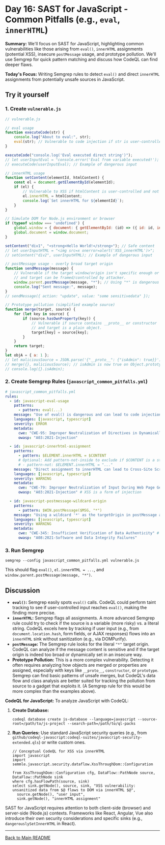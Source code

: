 # Day 16: SAST for JavaScript - Common Pitfalls (e.g., `eval`, `innerHTML`)

**Summary:** We'll focus on SAST for JavaScript, highlighting common vulnerabilities like those arising from `eval()`, `innerHTML` assignments (potential XSS), insecure `postMessage` usage, and prototype pollution. We'll use Semgrep for quick pattern matching and discuss how CodeQL can find deeper flaws.

**Today's Focus:** Writing Semgrep rules to detect `eval()` and direct `innerHTML` assignments from potentially unsafe sources in JavaScript.

## Try it yourself

### 1. Create `vulnerable.js`

```javascript
// vulnerable.js

// eval usage
function executeCode(str) {
    console.log("About to eval:", str);
    eval(str); // Vulnerable to code injection if str is user-controlled
}

executeCode("console.log('Eval executed direct string')");
// let userInputEval = "console.error('Eval from variable executed!'); require('fs').unlinkSync('/tmp/oops')";
// executeCode(userInputEval); // Example of dangerous input

// innerHTML usage
function setContent(elementId, htmlContent) {
    const el = document.getElementById(elementId);
    if (el) {
        // Vulnerable to XSS if htmlContent is user-controlled and not sanitized
        el.innerHTML = htmlContent;
        console.log(`Set innerHTML for ${elementId}`);
    }
}

// Simulate DOM for Node.js environment or browser
if (typeof window === 'undefined') {
    global.window = { document: { getElementById: (id) => ({ id: id, innerHTML: ''}) } };
    global.document = window.document;
}

setContent("div1", "<strong>Hello World!</strong>"); // Safe content
// let userInputHTML = "<img src=x onerror=alert('XSS_innerHTML')>";
// setContent("div2", userInputHTML); // Example of dangerous input

// postMessage usage - overly broad target origin
function sendMessage(message) {
    // Vulnerable if the target window/origin isn't specific enough or if message is sensitive
    // and target can be framed/controlled by attacker.
    window.parent.postMessage(message, "*"); // Using "*" is dangerous
    console.log("Sent message:", message);
}
// sendMessage({ action: "update", value: "some sensitivedata" });

// Prototype pollution (simplified example source)
function merge(target, source) {
    for (let key in source) {
        if (source.hasOwnProperty(key)) {
            // Vulnerable if source contains __proto__ or constructor
            // and target is a plain object.
            target[key] = source[key];
        }
    }
    return target;
}
let objA = { a: 1 };
// let maliciousSource = JSON.parse('{"__proto__": {"isAdmin": true}}');
// merge({}, maliciousSource); // isAdmin is now true on Object.prototype for some engines/setups
// console.log({}.isAdmin);
```

### 2. Create Semgrep Rules (`javascript_common_pitfalls.yml`)

```yaml
# javascript_common_pitfalls.yml
rules:
  - id: javascript-eval-usage
    patterns:
      - pattern: eval(...)
    message: "Use of eval() is dangerous and can lead to code injection if the argument is user-controlled. Avoid eval if possible, or use safer alternatives like JSON.parse() for data or new Function() in very controlled environments."
    languages: [javascript, typescript]
    severity: ERROR
    metadata:
      cwe: "CWE-95: Improper Neutralization of Directives in Dynamically Evaluated Code ('Eval Injection')"
      owasp: "A03:2021-Injection"

  - id: javascript-innerhtml-assignment
    patterns:
      - pattern: $ELEMENT.innerHTML = $CONTENT
      # Optional: Add pattern-not-inside to exclude if $CONTENT is a string literal
      # - pattern-not: $ELEMENT.innerHTML = "..."
    message: "Direct assignment to innerHTML can lead to Cross-Site Scripting (XSS) if the content ($CONTENT) is derived from user input and not properly sanitized. Use textContent for plain text, or ensure HTML is sanitized before assignment."
    languages: [javascript, typescript]
    severity: WARNING
    metadata:
      cwe: "CWE-79: Improper Neutralization of Input During Web Page Generation ('Cross-site Scripting')"
      owasp: "A03:2021-Injection" # XSS is a form of injection

  - id: javascript-postmessage-wildcard-origin
    patterns:
      - pattern: $WIN.postMessage($MSG, "*")
    message: "Using a wildcard '*' as the targetOrigin in postMessage allows any site to receive the message. This can lead to information disclosure if the message is sensitive and the target window can be controlled by an attacker (e.g., through framing). Specify a precise targetOrigin."
    languages: [javascript, typescript]
    severity: WARNING
    metadata:
      cwe: "CWE-345: Insufficient Verification of Data Authenticity" # Related to origin validation
      owasp: "A08:2021-Software and Data Integrity Failures"
```

### 3. Run Semgrep

```shell
semgrep --config javascript_common_pitfalls.yml vulnerable.js
```
This should flag `eval()`, `el.innerHTML = ...`, and `window.parent.postMessage(message, "*")`.

## Discussion

*   **`eval()`:** Semgrep easily spots `eval()` calls. CodeQL could perform taint tracking to see if user-controlled input reaches `eval()`, making the finding more precise.
*   **`innerHTML`:** Semgrep flags all assignments. A more advanced Semgrep rule could try to check if the source is a variable (more risky) vs. a literal string. CodeQL excels here by tracking if user input (e.g., from `document.location.hash`, form fields, or AJAX responses) flows into an `innerHTML` sink without sanitization (e.g., via DOMPurify).
*   **`postMessage`:** The Semgrep rule looks for the literal `"*"` target origin. CodeQL can analyze if the message content is sensitive and if the target origin is indeed too broad or dynamically set in an insecure way.
*   **Prototype Pollution:** This is a more complex vulnerability. Detecting it often requires analyzing how objects are merged or properties are assigned, especially with keys like `__proto__`, `constructor`, or `prototype`. Semgrep can find basic patterns of unsafe merges, but CodeQL's data flow and class analysis are better suited for tracking the pollution from source to a gadget that exploits it. (A Semgrep rule for this would be more complex than the examples above).

**CodeQL for JavaScript:**
To analyze JavaScript with CodeQL:
1.  **Create Database:**
    ```shell
    codeql database create js-database --language=javascript --source-root=/path/to/js-project --search-path=/path/to/ql-packs
    ```
2.  **Run Queries:** Use standard JavaScript security queries (e.g., from `github/codeql-javascript:codeql-suites/javascript-security-extended.qls`) or write custom ones.
    ```ql
    // Conceptual CodeQL for XSS via innerHTML
    import javascript
    import semmle.javascript.security.dataflow.XssThroughDom::Configuration

    from XssThroughDom::Configuration cfg, DataFlow::PathNode source, DataFlow::PathNode sink
    where cfg.hasFlowPath(source, sink)
    select sink.getNode(), source, sink, "XSS vulnerability: unsanitized data from $@ flows to DOM via innerHTML $@",
      source.getNode(), "user input",
      sink.getNode(), "innerHTML assignment"
    ```

SAST for JavaScript requires attention to both client-side (browser) and server-side (Node.js) contexts. Frameworks like React, Angular, Vue also introduce their own security considerations and specific sinks (e.g., `dangerouslySetInnerHTML` in React).

---
[Back to Main README](../README.md)
